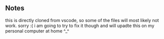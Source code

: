 ## Notes

this is directly cloned from vscode, so some of the files will most likely not work. sorry :(
i am going to try to fix it though and will upadte this on my personal computer at home ^_^
